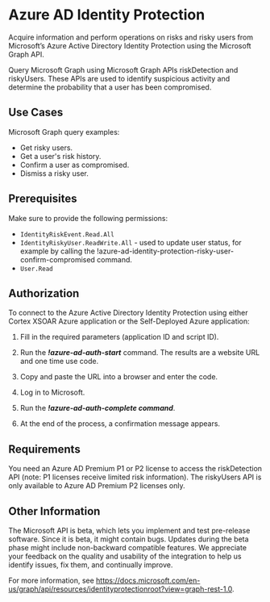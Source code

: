 # Azure AD Identity Protection

Acquire information and perform operations on risks and risky users from Microsoft’s Azure Active Directory Identity Protection using the Microsoft Graph API.

Query Microsoft Graph using Microsoft Graph APIs riskDetection and riskyUsers. These APIs are used to identify suspicious activity and determine the probability that a user has been compromised. 

## Use Cases

Microsoft Graph query examples:

- Get risky users.
- Get a user's risk history.
- Confirm a user as compromised.
- Dismiss a risky user.

## Prerequisites

Make sure to provide the following permissions: 

- `IdentityRiskEvent.Read.All`
- `IdentityRiskyUser.ReadWrite.All` - used to update user status, for example by calling the !azure-ad-identity-protection-risky-user-confirm-compromised command.
- `User.Read`

## Authorization

To connect to the Azure Active Directory Identity Protection using either Cortex XSOAR Azure application or the Self-Deployed Azure application:

1. Fill in the required parameters (application ID and script ID).

2. Run the ***!azure-ad-auth-start*** command. The results are a website URL and one time use code.
3. Copy and paste the URL into a browser and enter the code.
4. Log in to Microsoft.
5. Run the ***!azure-ad-auth-complete command***.
6. At the end of the process, a confirmation message appears.


## Requirements

You need an Azure AD Premium P1 or P2 license to access the riskDetection API (note: P1 licenses receive limited risk information). The riskyUsers API is only available to Azure AD Premium P2 licenses only.

## Other Information

The Microsoft API is beta, which lets you implement and test pre-release software. Since it is beta, it might contain bugs. Updates during the beta phase might include non-backward compatible features. We appreciate your feedback on the quality and usability of the integration to help us identify issues, fix them, and continually improve.

For more information, see <https://docs.microsoft.com/en-us/graph/api/resources/identityprotectionroot?view=graph-rest-1.0>.


